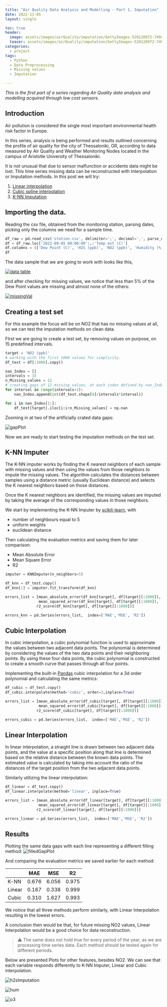 ```yaml
---
title: "Air Quality Data Analysis and Modelling - Part 1, Imputation"
date: 2022-11-05
layout: single

toc: true
header: 
  image: assets/images/airQuality/imputation/GettyImages-520120972-749c725865c24e11a194962a85c986ef.jpg
  teaser: assets/images/airQuality/imputation/GettyImages-520120972-749c725865c24e11a194962a85c986ef.jpg
categories:
  - project
tags:
  - Python
  - Data Preprocessing
  - Missing values
  - Imputation

---
```


*This is the first part of a series regarding Air Quality data analysis and modelling acquired through low cost sensors.*

## Introduction

Air pollution is considered the single most important environmental health risk factor in Europe. 

In this series, analysis is being performed and results outlined concerning the profile of air quality for the city of Thessaloniki, GR, according to data measured by Air Quality and Weather Monitoring Nodes located in the campus of Aristotle University of Thessaloniki.

It is not unusual that due to sensor malfunction or accidents data might be lost. This time series missing data can be reconstructed with Interpolation or Imputation methods. In this post we will try:


1. [Linear interpolation](https://pandas.pydata.org/docs/reference/api/pandas.DataFrame.interpolate.html)
2. [Cubic spline interpolation](https://pandas.pydata.org/docs/reference/api/pandas.DataFrame.interpolate.html)
3. [K-NN Imputation](https://scikit-learn.org/stable/modules/generated/sklearn.impute.KNNImputer.html)


## Importing the data.

Reading the csv file, obtained from the monitoring station, parsing dates, picking only the columns we need for a sample time.

```python
df_raw = pd.read_csv('station.csv', delimiter=';', decimal=',', parse_dates=[1], index_col=1).drop(columns=['Device'])
df = df_raw.loc['2022-09-05 00:00:00':,:'Temp ext (C)']
df.columns = (['Dew Point (C)', 'H2S (ppb)', 'NO2 (ppb)', 'Humidity (%)',  'O3 (ppb)', 'PM1 (ug/m3)', 'PM2.5 (ug/m3)', 'PM10 (ug/m3)', 'Temp (C)'])
df
```

The data sample that we are going to work with looks like this,

[![data table](/assets/images/airQuality/imputation/dataTable.png)](/assets/images/airQuality/imputation/dataTable.png)

and after checking for missing values, we notice that less than 5% of the Dew Point values are missing and almost none of the others:

[![missingVal](/assets/images/airQuality/imputation/missingValues.png)](/assets/images/airQuality/imputation/missingValues.png)



## Creating a test set

For this example the focus will be on NO2 that has no missing values at all, so we can test the imputation methods on clean data.



FIrst we are going to create a test set, by removing values on purpose, on 15 predefined intervals.

```python
target = 'NO2 (ppb)'
# working with the first 1000 values for simplicity.
df_test = df[:1000].copy()

nan_Index = []
intervals = 15
n_Missing_values = 12
# creating gaps of 12 missing values, at each index defined by nan_Index.
for interval in range(intervals+1):
    nan_Index.append(int(df_test.shape[0]/intervals*interval))

for i in nan_Index[1:]:
    df_test[target].iloc[i:i+n_Missing_values] = np.nan
```

Zooming in at two of the artificially crated data gaps:

![gapPlot](/assets/images/airQuality/imputation/gapPlot.png)

Now we are ready to start testing the imputation methods on the test set.

## K-NN Imputer

The K-NN imputer works by finding the K nearest neighbors of each sample with missing values and then using the values from those neighbors to impute the missing values. The algorithm calculates the distances between samples using a distance metric (usually Euclidean distance) and selects the K nearest neighbors based on those distances.

Once the K nearest neighbors are identified, the missing values are imputed by taking the average of the corresponding values in those neighbors.

We start by implementing the K-NN Imputer by [scikit-learn](https://jmlr.csail.mit.edu/papers/v12/pedregosa11a.html), with
- number of neighbours equal to 5
-  uniform weights 
- euclidean distance

Then calculating the evaluation metrics and saving them for later comparison:
- Mean Absolute Error
- Mean Square Error
- R2  

``````python
imputer = KNNImputer(n_neighbors=5)

df_knn = df_test.copy()
df_knn[:] = imputer.fit_transform(df_knn)

errors_list = [mean_absolute_error(df_knn[target], df[target][:1000]),
               mean_squared_error(df_knn[target], df[target][:1000]),
              r2_score(df_knn[target], df[target][:1000])]

errors_knn = pd.Series(errors_list,  index=['MAE','MSE', 'R2'])
``````

## Cubic Interpolation

In cubic interpolation, a cubic polynomial function is used to approximate the values between two adjacent data points. The polynomial is determined by considering the values of the two data points and their neighboring points. By using these four data points, the cubic polynomial is constructed to create a smooth curve that passes through all four points.

Implementing the built-in [Pandas](https://pandas.pydata.org/) cubic interpolation for a 3d order polynomial and calculating the same metrics:

```python
df_cubic = df_test.copy()
df_cubic.interpolate(method='cubic', order=3,inplace=True)

errors_list = [mean_absolute_error(df_cubic[target], df[target][:1000]),
               mean_squared_error(df_cubic[target], df[target][:1000]),
              r2_score(df_cubic[target], df[target][:1000])]

errors_cubic = pd.Series(errors_list,  index=['MAE','MSE', 'R2'])
```

## Linear Interpolation

In linear interpolation, a straight line is drawn between two adjacent data points, and the value at a specific position along that line is determined based on the relative distance between the known data points. The estimated value is calculated by taking into account the ratio of the distances of the target position from the two adjacent data points.

Similarly utilizing the linear interpolation:

``````python
df_linear = df_test.copy()
df_linear.interpolate(method='linear', inplace=True)

errors_list = [mean_absolute_error(df_linear[target], df[target][:1000]),
               mean_squared_error(df_linear[target], df[target][:1000]),
              r2_score(df_linear[target], df[target][:1000])]

errors_linear = pd.Series(errors_list,  index=['MAE','MSE', 'R2'])
``````
## Results

Plotting the same data gaps with each line representing a different filling method:
![filledGapPlot](/assets/images/airQuality/imputation/filledGapPlot.png)

And comparing the evaluation metrics we saved earlier for each method:

|        | MAE   | MSE   | R2    |
|--------|-------|-------|-------|
| K-NN   | 0.676 | 6.056 | 0.975 |
| Linear | 0.167 | 0.338 | 0.999 |
| Cubic  | 0.310 | 1.627 | 0.993 |

We notice that all three methods perform similarly, with Linear Interpolation resulting in the lowest errors.

A conclusion then would be that, for future missing NO2 values, Linear Interpolation would be a good choice for data reconstruction. 

> :warning: The same does not hold true for every period of the year, as we are processing time series data. Each method should be tested again for different periods.

Below are presented Plots for other features, besides NO2. We can see that each variable responds differently to K-NN Imputer, Linear and Cubic interpolation.

![h2sImputation](./assets/images/airQuality/imputation/H2S_Imputation.png)

![hum](./assets/images/airQuality/imputation/Humidity_Imputation.png)

![o3](./assets/images/airQuality/imputation/O3_Imputation.png)
